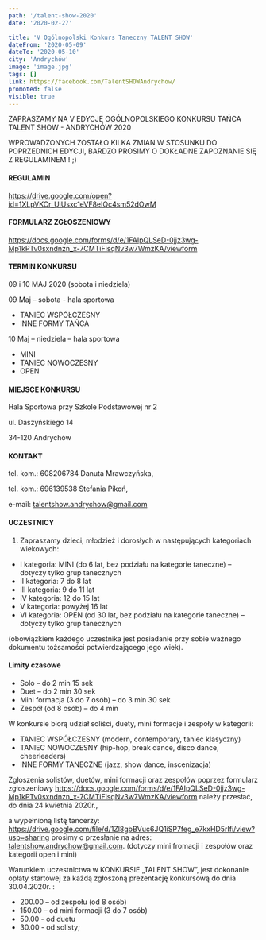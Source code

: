 ```yaml
---
path: '/talent-show-2020'
date: '2020-02-27'

title: 'V Ogólnopolski Konkurs Taneczny TALENT SHOW'
dateFrom: '2020-05-09'
dateTo: '2020-05-10'
city: 'Andrychów'
image: 'image.jpg'
tags: []
link: https://facebook.com/TalentSHOWAndrychow/
promoted: false
visible: true
---
```

ZAPRASZAMY NA V EDYCJĘ OGÓLNOPOLSKIEGO KONKURSU TAŃCA TALENT SHOW - ANDRYCHÓW 2020

WPROWADZONYCH ZOSTAŁO KILKA ZMIAN W STOSUNKU DO POPRZEDNICH EDYCJI, BARDZO PROSIMY O DOKŁADNE ZAPOZNANIE SIĘ Z REGULAMINEM ! ;)

#### REGULAMIN
https://drive.google.com/open?id=1XLpVKCr_UiUsxc1eVF8eIQc4sm52dOwM

#### FORMULARZ ZGŁOSZENIOWY
https://docs.google.com/forms/d/e/1FAIpQLSeD-0jjz3wg-Mp1kPTv0sxndnzn_x-7CMTiFisqNv3w7WmzKA/viewform

#### TERMIN KONKURSU 
09 i 10 MAJ 2020 (sobota i niedziela)

09 Maj – sobota - hala sportowa
- TANIEC WSPÓŁCZESNY
- INNE FORMY TAŃCA

10 Maj – niedziela – hala sportowa
- MINI
- TANIEC NOWOCZESNY
- OPEN

#### MIEJSCE KONKURSU 
Hala Sportowa przy Szkole Podstawowej nr 2

ul. Daszyńskiego 14

34-120 Andrychów

#### KONTAKT 
tel. kom.: 608206784 Danuta Mrawczyńska,

tel. kom.: 696139538 Stefania Pikoń,

e-mail: talentshow.andrychow@gmail.com 

#### UCZESTNICY
1.	Zapraszamy dzieci, młodzież i dorosłych w następujących kategoriach wiekowych: 
- I kategoria:  MINI (do 6 lat, bez podziału na kategorie taneczne) – dotyczy tylko grup tanecznych
- II kategoria: 7 do 8 lat 
- III kategoria: 9 do 11 lat 
- IV kategoria: 12 do 15 lat 
- V kategoria: powyżej 16 lat
- VI kategoria: OPEN (od 30 lat, bez podziału na kategorie taneczne) – dotyczy tylko grup tanecznych

(obowiązkiem każdego uczestnika jest posiadanie przy sobie ważnego dokumentu tożsamości potwierdzającego jego wiek).

#### Limity czasowe
- Solo – do 2 min 15 sek 
- Duet – do 2 min 30 sek
- Mini formacja (3 do 7 osób) – do 3 min 30 sek
- Zespół (od 8 osób) – do 4 min 

W konkursie biorą udział  soliści, duety, mini formacje i zespoły w kategorii:   
- TANIEC WSPÓŁCZESNY (modern, contemporary, taniec klasyczny)
- TANIEC NOWOCZESNY (hip-hop, break dance, disco dance, cheerleaders)
- INNE FORMY TANECZNE (jazz, show dance, inscenizacja)

Zgłoszenia solistów, duetów, mini formacji oraz zespołów poprzez formularz zgłoszeniowy https://docs.google.com/forms/d/e/1FAIpQLSeD-0jjz3wg-Mp1kPTv0sxndnzn_x-7CMTiFisqNv3w7WmzKA/viewform 
należy przesłać, do dnia 24 kwietnia 2020r.,

a wypełnioną listę tancerzy: https://drive.google.com/file/d/1Zl8gbBVuc6JQ1iSP7feg_e7kxHD5rIfi/view?usp=sharing prosimy o przesłanie na adres: talentshow.andrychow@gmail.com. 
(dotyczy mini fromacji i zespołów oraz kategorii open i mini)

Warunkiem uczestnictwa w KONKURSIE „TALENT SHOW”,  jest dokonanie opłaty startowej za każdą zgłoszoną prezentację konkursową do dnia 30.04.2020r. :
- 200.00 – od zespołu (od 8 osób)
- 150.00 – od mini formacji (3 do 7 osób)
- 50.00 - od duetu 
- 30.00 - od solisty;